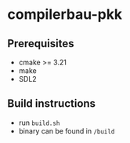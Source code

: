 # compilerbau-pkk

## Prerequisites

- cmake >= 3.21
- make
- SDL2

## Build instructions

- run `build.sh`
- binary can be found in `/build`
